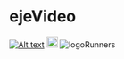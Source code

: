 # ejeVideo
[![Alt text](https://img.youtube.com/vi/4nOlBWCN63U/0.jpg)](https://youtube.com/watch?v=4nOlBWCN63U)
<img src="https://user-images.githubsusercontent.com/101598299/161404412-26c54e5b-6381-4934-bb7d-f9bf136e9f51.jpg" width= 20vw>
![logoRunners](https://user-images.githubusercontent.com/101598299/161404412-26c54e5b-6381-4934-bb7d-f9bf136e9f51.jpg)



